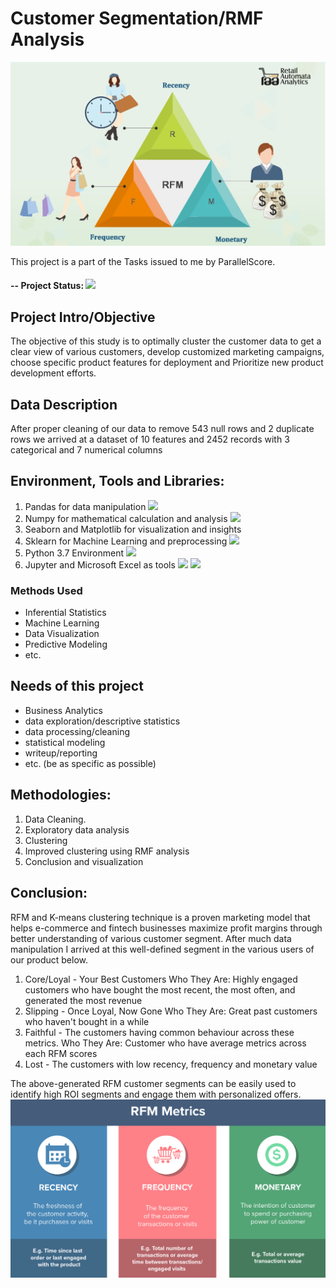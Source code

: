 # Customer Segmentation/RMF Analysis

![](r.jpg)

This project is a part of the Tasks issued to me by ParallelScore.

#### -- Project Status: <img src="https://img.shields.io/badge/Completed-44D62D?style=for-the-badge&logo=razer&logoColor=252525">

## Project Intro/Objective
The objective of this study is to optimally cluster the customer data to get a clear view of various customers, develop customized marketing campaigns, choose specific product features for deployment and Prioritize new product development efforts.

## Data Description
After proper cleaning of our data to remove 543 null rows and 2 duplicate rows we arrived at a dataset of 10 features and 2452 records with 3 categorical and 7 numerical columns

## Environment, Tools and Libraries:
1.	Pandas for data manipulation <img src="https://img.shields.io/badge/pandas-%23150458.svg?style=for-the-badge&logo=pandas&logoColor=white">
2.	Numpy for mathematical calculation and analysis <img src="https://img.shields.io/badge/numpy-%23013243.svg?style=for-the-badge&logo=numpy&logoColor=white">
3.	Seaborn and Matplotlib for visualization and insights
4.	Sklearn for Machine Learning and preprocessing  <img src="https://img.shields.io/badge/scikit--learn-%23F7931E.svg?style=for-the-badge&logo=scikit-learn&logoColor=white">
5.	Python 3.7 Environment <img src="https://img.shields.io/badge/python-%2314354C.svg?style=for-the-badge&logo=python&logoColor=white">
6.	Jupyter and Microsoft Excel as tools <img src="https://img.shields.io/badge/Microsoft_Excel-217346?style=for-the-badge&logo=microsoft-excel&logoColor=white"> <img src="https://img.shields.io/badge/Jupyter-F37626.svg?&style=for-the-badge&logo=Jupyter&logoColor=white" >



### Methods Used
* Inferential Statistics
* Machine Learning
* Data Visualization
* Predictive Modeling
* etc.

## Needs of this project
- Business Analytics
- data exploration/descriptive statistics
- data processing/cleaning
- statistical modeling
- writeup/reporting
- etc. (be as specific as possible)

## Methodologies:
1.	Data Cleaning.
2.	Exploratory data analysis
3.	Clustering
4.	Improved clustering using RMF analysis
5.	Conclusion and visualization 

## Conclusion:
RFM and K-means clustering technique is a proven marketing model that helps e-commerce and fintech businesses maximize profit margins through better understanding of various customer segment.
After much data manipulation I arrived at this well-defined segment in the various users of our product below.

1.	Core/Loyal - Your Best Customers
Who They Are: Highly engaged customers who have bought the most recent, the most often, and generated the most revenue
2.	Slipping - Once Loyal, Now Gone
Who They Are: Great past customers who haven't bought in a while
3.	Faithful - The customers having common behaviour across these metrics.
Who They Are: Customer who have average metrics across each RFM scores
4.	Lost - The customers with low recency, frequency and monetary value

The above-generated RFM customer segments can be easily used to identify high ROI segments and engage them with personalized offers.
![](Incontent_image.png)

